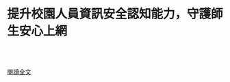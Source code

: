 # 提升校園人員資訊安全認知能力，守護師生安心上網

<!--more-->
<!--230-->
<br><br/>


[閱讀全文](https://www.edu.tw/News_Content.aspx?n=9E7AC85F1954DDA8&s=B4D49BFF3F21D120)

